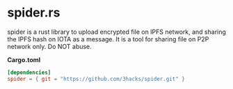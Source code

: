 # spider.rs
spider is a rust library to upload encrypted file on IPFS network, and sharing the IPFS hash on IOTA as a message. It is a tool for sharing file on P2P network only. Do NOT abuse.

**Cargo.toml**
```toml
[dependencies]
spider = { git = "https://github.com/3hacks/spider.git" }
```
